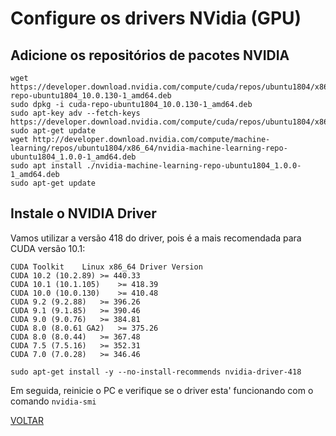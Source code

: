 # Configure os drivers NVidia (GPU)

## Adicione os repositórios de pacotes NVIDIA
```
wget https://developer.download.nvidia.com/compute/cuda/repos/ubuntu1804/x86_64/cuda-repo-ubuntu1804_10.0.130-1_amd64.deb
sudo dpkg -i cuda-repo-ubuntu1804_10.0.130-1_amd64.deb
sudo apt-key adv --fetch-keys https://developer.download.nvidia.com/compute/cuda/repos/ubuntu1804/x86_64/7fa2af80.pub
sudo apt-get update
wget http://developer.download.nvidia.com/compute/machine-learning/repos/ubuntu1804/x86_64/nvidia-machine-learning-repo-ubuntu1804_1.0.0-1_amd64.deb
sudo apt install ./nvidia-machine-learning-repo-ubuntu1804_1.0.0-1_amd64.deb
sudo apt-get update
```

## Instale o NVIDIA Driver
Vamos utilizar a versão 418 do driver, pois é a mais recomendada para CUDA versão 10.1:
```
CUDA Toolkit	Linux x86_64 Driver Version
CUDA 10.2 (10.2.89)	>= 440.33
CUDA 10.1 (10.1.105)	>= 418.39
CUDA 10.0 (10.0.130)	>= 410.48
CUDA 9.2 (9.2.88)	>= 396.26
CUDA 9.1 (9.1.85)	>= 390.46
CUDA 9.0 (9.0.76)	>= 384.81
CUDA 8.0 (8.0.61 GA2)	>= 375.26
CUDA 8.0 (8.0.44)	>= 367.48
CUDA 7.5 (7.5.16)	>= 352.31
CUDA 7.0 (7.0.28)	>= 346.46
```

```
sudo apt-get install -y --no-install-recommends nvidia-driver-418
```


Em seguida, reinicie o PC e verifique se o driver esta' funcionando com o comando `nvidia-smi`

[VOLTAR](README.md)

